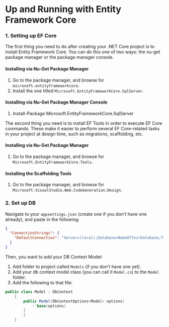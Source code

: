 # Up and Running with Entity Framework Core

### 1. Setting up EF Core
The first thing you need to do after creating your .NET Core project is to install Entity Framework Core. You can do this one of two ways: the nu-get package manager or the package manager console.

#### Installing via Nu-Get Package Manager
1. Go to the package manager, and browse for `microsoft.entityframeworkcore`.
2. Install the one titled `Microsoft.EntityFrameworkCore.SqlServer`.

#### Installing via Nu-Get Package Manager Console
1. Install-Package Microsoft.EntityFrameworkCore.SqlServer

The second thing you need is to install EF Tools in order to execute EF Core commands. These make it easier to perform several EF Core-related tasks in your project at design time, such as migrations, scaffolding, etc.

#### Installing via Nu-Get Package Manager
1. Go to the package manager, and browse for `Microsoft.EntityFrameworkCore.Tools`.

#### Installing the Scaffolding Tools
1. Go to the package manager, and browse for `Microsoft.VisualStudio.Web.CodeGeneration.Design`.

### 2. Set up DB
Navigate to your `appsettings.json` (create one if you don't have one already), and paste in the following:
```JSON
{
  "ConnectionStrings": {
    "DefaultConnection": "Server=(local);Database=NameOfYourDatabase;Trusted_Connection=True;"
  }
}
```
Then, you want to add your DB Context Model:
1. Add folder to project called `Models` (if you don't have one yet).
2. Add your db context model class (you can call it `Model.cs`) to the `Model` folder.
3. Add the following to that file:
```C#
public class Model : DbContext
    {
        public Model(DbContextOptions<Model> options)
            : base(options)
        {
        }
    }
```
